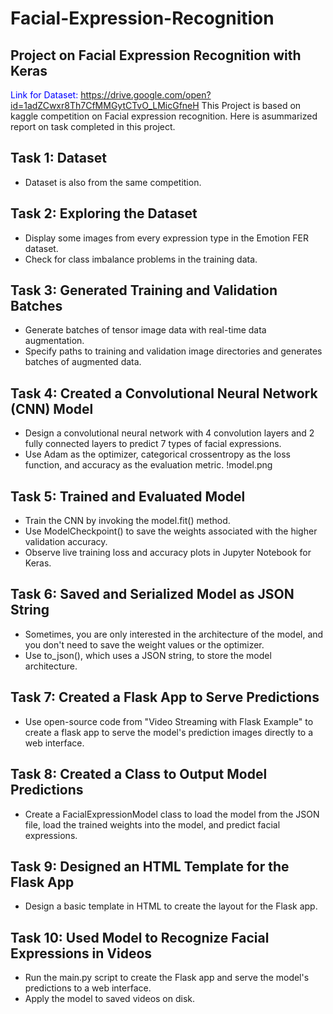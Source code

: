 # Facial-Expression-Recognition
## Project on Facial Expression Recognition with Keras
<span style='color: blue'>Link for Dataset: https://drive.google.com/open?id=1adZCwxr8Th7CfMMGytCTvO_LMicGfneH</span>
This Project is based on kaggle competition on Facial expression recognition. Here is asummarized report on task completed in this project.
## Task 1: Dataset
* Dataset is also from the same competition.
## Task 2: Exploring the Dataset
* Display some images from every expression type in the Emotion FER dataset.
* Check for class imbalance problems in the training data.
## Task 3: Generated Training and Validation Batches
* Generate batches of tensor image data with real-time data augmentation.
* Specify paths to training and validation image directories and generates batches of augmented data.
## Task 4: Created a Convolutional Neural Network (CNN) Model
* Design a convolutional neural network with 4 convolution layers and 2 fully connected layers to predict 7 types of facial expressions.
* Use Adam as the optimizer, categorical crossentropy as the loss function, and accuracy as the evaluation metric.
!model.png
## Task 5: Trained and Evaluated Model
* Train the CNN by invoking the model.fit() method.
* Use ModelCheckpoint() to save the weights associated with the higher validation accuracy.
* Observe live training loss and accuracy plots in Jupyter Notebook for Keras.
## Task 6: Saved and Serialized Model as JSON String
* Sometimes, you are only interested in the architecture of the model, and you don't need to save the weight values or the optimizer.
* Use to_json(), which uses a JSON string, to store the model architecture.
## Task 7: Created a Flask App to Serve Predictions
* Use open-source code from "Video Streaming with Flask Example" to create a flask app to serve the model's prediction images directly to a web interface.
## Task 8: Created a Class to Output Model Predictions
* Create a FacialExpressionModel class to load the model from the JSON file, load the trained weights into the model, and predict facial expressions.
## Task 9: Designed an HTML Template for the Flask App
* Design a basic template in HTML to create the layout for the Flask app.
## Task 10: Used Model to Recognize Facial Expressions in Videos
* Run the main.py script to create the Flask app and serve the model's predictions to a web interface.
* Apply the model to saved videos on disk.

